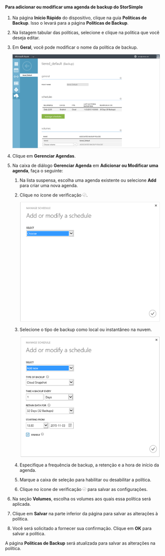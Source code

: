 
<!--author=SharS last changed: 11/04/15-->

#### Para adicionar ou modificar uma agenda de backup do StorSimple

1. Na página **Início Rápido** do dispositivo, clique na guia **Políticas de Backup**. Isso o levará para a página **Políticas de Backup**.

2. Na listagem tabular das políticas, selecione e clique na política que você deseja editar.

3. Em **Geral**, você pode modificar o nome da política de backup.

     ![gerenciar agendas](./media/storsimple-add-modify-backup-schedule-u2/AddModifyGeneral.png)

4. Clique em **Gerenciar Agendas**.

5. Na caixa de diálogo **Gerenciar Agenda** em **Adicionar ou Modificar uma agenda**, faça o seguinte:

    1. Na lista suspensa, escolha uma agenda existente ou selecione **Add** para criar uma nova agenda.
    2. Clique no ícone de verificação ![modificar programações 1](./media/storsimple-add-modify-backup-schedule-u2/HCS_CheckIcon-include.png). 

        ![modificar programações 1](./media/storsimple-add-modify-backup-schedule-u2/AddModify1.png)

    2. Selecione o tipo de backup como local ou instantâneo na nuvem.

        ![modificar programações 1](./media/storsimple-add-modify-backup-schedule-u2/AddModify2.png)

    3. Especifique a frequência de backup, a retenção e a hora de início da agenda.

    4. Marque a caixa de seleção para habilitar ou desabilitar a política.

    5. Clique no ícone de verificação ![ícone de verificação](./media/storsimple-add-modify-backup-schedule-u2/HCS_CheckIcon-include.png) para salvar as configurações.

5. Na seção **Volumes**, escolha os volumes aos quais essa política será aplicada.

6. Clique em **Salvar** na parte inferior da página para salvar as alterações à politica.

7. Você será solicitado a fornecer sua confirmação. Clique em **OK** para salvar a política.

A página **Políticas de Backup** será atualizada para salvar as alterações na política.
 

<!---HONumber=AcomDC_1217_2015-->